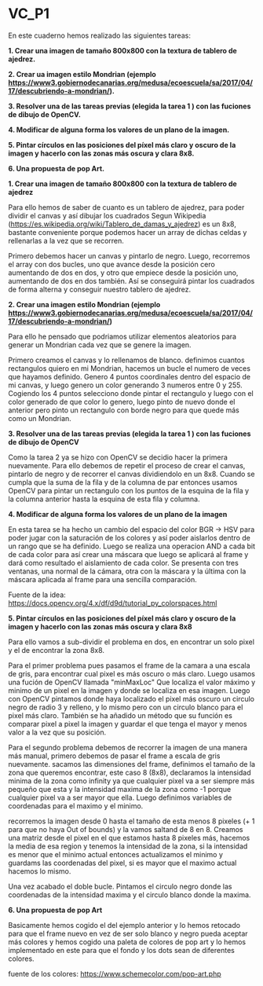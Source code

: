# VC_P1
En este cuaderno hemos realizado las siguientes tareas:

**1. Crear una imagen de tamaño 800x800 con la textura de tablero de ajedrez.**

**2. Crear ua imagen estilo Mondrian (ejemplo https://www3.gobiernodecanarias.org/medusa/ecoescuela/sa/2017/04/17/descubriendo-a-mondrian/).**

**3. Resolver una de las tareas previas (elegida la tarea 1 ) con las fuciones de dibujo de OpenCV.**

**4. Modificar de alguna forma los valores de un plano de la imagen.**

**5. Pintar círculos en las posiciones del píxel más claro y oscuro de la imagen y hacerlo con las zonas más oscura y clara 8x8.**

**6. Una propuesta de pop Art.**


**1. Crear una imagen de tamaño 800x800 con la textura de tablero de ajedrez**

Para ello hemos de saber de cuanto es un tablero de ajedrez, para poder dividir el canvas y así dibujar los cuadrados
Segun Wikipedia (https://es.wikipedia.org/wiki/Tablero_de_damas_y_ajedrez) es un 8x8, bastante conveniente porque podemos hacer un array de dichas celdas y rellenarlas a la vez que se recorren.

Primero debemos hacer un canvas y pintarlo de negro. Luego, recorremos el array con dos bucles, uno que avance desde la posición cero aumentando de dos en dos, y otro que empiece desde la posición uno, aumentando de dos en dos también. Así se conseguirá pintar los cuadrados de forma alterna y conseguir nuestro tablero de ajedrez.

**2. Crear una imagen estilo Mondrian (ejemplo https://www3.gobiernodecanarias.org/medusa/ecoescuela/sa/2017/04/17/descubriendo-a-mondrian/)**

Para ello he pensado que podriamos utilizar elementos aleatorios para generar un Mondrian cada vez que se genere la imagen.

Primero creamos el canvas y lo rellenamos de blanco. definimos cuantos rectangulos quiero en mi Mondrian, hacemos un bucle el numero de veces que hayamos definido. Genero 4 puntos coordinales dentro del espacio de mi canvas, y luego genero un color generando 3 numeros entre 0 y 255. Cogiendo los 4 puntos selecciono donde pintar el rectangulo y luego con el color generado de que color lo genero, luego pinto de nuevo donde el anterior pero pinto un rectangulo con borde negro para que quede más como un Mondrian.

**3. Resolver una de las tareas previas (elegida la tarea 1 ) con las fuciones de dibujo de OpenCV**

Como la tarea 2 ya se hizo con OpenCV se decidio hacer la primera nuevamente. Para ello debemos de repetir el proceso de crear el canvas, pintarlo de negro y de recorrer el canvas dividiendolo en un 8x8. Cuando se cumpla que la suma de la fila y de la columna de par entonces usamos OpenCV para pintar un rectangulo con los puntos de la esquina de la fila y la columna anterior hasta la esquina de esta fila y columna.

**4. Modificar de alguna forma los valores de un plano de la imagen**

En esta tarea se ha hecho un cambio del espacio del color BGR -> HSV para poder jugar con la saturación de los colores y así poder aislarlos dentro de un rango que se ha definido. Luego se realiza una operacion AND a cada bit de cada color para así crear una máscara que luego se aplicará al frame y dará como resultado el aislamiento de cada color. Se presenta con tres ventanas, una normal de la cámara, otra con la máscara y la última con la máscara aplicada al frame para una sencilla comparación.

Fuente de la idea: https://docs.opencv.org/4.x/df/d9d/tutorial_py_colorspaces.html


**5. Pintar círculos en las posiciones del píxel más claro y oscuro de la imagen y hacerlo con las zonas más oscura y clara 8x8**

Para ello vamos a sub-dividir el problema en dos, en encontrar un solo pixel y el de encontrar la zona 8x8. 

Para el primer problema pues pasamos el frame de la camara a una escala de gris, para encontrar cual pixel es más oscuro o más claro. Luego usamos una fución de OpenCV llamada "minMaxLoc" Que localiza el valor máximo y minimo de un pixel en la imagen y donde se localiza en esa imagen. Luego con OpenCV pintamos donde haya localizado el pixel más oscuro un circulo negro de radio 3 y relleno, y lo mismo pero con un circulo blanco para el pixel más claro. También se ha añadido un método que su función es comparar pixel a pixel la imagen y guardar el que tenga el mayor y menos valor a la vez que su posición. 

Para el segundo problema debemos de recorrer la imagen de una manera más manual, primero debemos de pasar el frame a escala de gris nuevamente. sacamos las dimensiones del frame, definimos el tamaño de la zona que queremos encontrar, este caso 8 (8x8), declaramos la intensidad minima de la zona como infinity ya que cualquier pixel va a ser siempre más pequeño que esta y la intensidad maxima de la zona como -1 porque cualquier pixel va a ser mayor que ella. Luego definimos variables de coordenadas para el maximo y el minimo. 

recorremos la imagen desde 0 hasta el tamaño de esta menos 8 pixeles (+ 1 para que no haya Out of bounds) y la vamos saltand de 8 en 8. Creamos una matriz desde el pixel en el que estamos hasta 8 pixeles más, hacemos la media de esa region y tenemos la intensidad de la zona, si la intensidad es menor que el minimo actual entonces actualizamos el minimo y guardams las coordenadas del pixel, si es mayor que el maximo actual hacemos lo mismo. 

Una vez acabado el doble bucle. Pintamos el circulo negro donde las coordenadas de la intensidad maxima y el circulo blanco donde la maxima.

**6. Una propuesta de pop Art**

Basicamente hemos cogido el del ejemplo anterior y lo hemos retocado para que el frame nuevo en vez de ser solo blanco y negro pueda aceptar más colores y hemos cogido una paleta de colores de pop art y lo hemos implementado en este para que el fondo y los dots sean de diferentes colores. 

fuente de los colores: https://www.schemecolor.com/pop-art.php